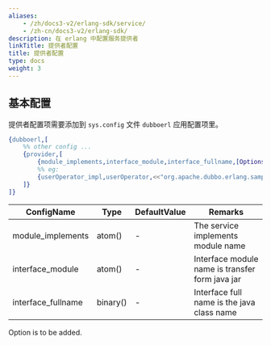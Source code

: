 ```yaml
---
aliases:
    - /zh/docs3-v2/erlang-sdk/service/
    - /zh-cn/docs3-v2/erlang-sdk/
description: 在 erlang 中配置服务提供者
linkTitle: 提供者配置
title: 提供者配置
type: docs
weight: 3
---
```






## 基本配置

提供者配置项需要添加到 `sys.config` 文件 `dubboerl` 应用配置项里。

```erlang
{dubboerl,[
	%% other config ...
	{provider,[
		{module_implements,interface_module,interface_fullname,[Options]},
		%% eg:
		{userOperator_impl,userOperator,<<"org.apache.dubbo.erlang.sample.service.facade.UserOperator">>,[Option]}
	]}
]}
```

| ConfigName | Type | DefaultValue | Remarks |
| --- | --- | --- | --- |
| module_implements | atom() | - | The service implements module name|
| interface_module | atom() | - | Interface module name is transfer form java jar |
| interface_fullname | binary() | - | Interface full name is the java class name |

Option is to be added.